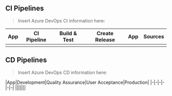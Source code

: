 ## CI Pipelines

> Insert Azure DevOps CI information here:

|App|CI Pipeline|Build & Test|Create Release|App|Sources|
|-|-|-|-|-|-|
|||||||

## CD Pipelines

> Insert Azure DevOps CD information here:

|App|Development|Quality Assurance|User Acceptance|Production|
|-|-|-|-|-|-|
|||||||
